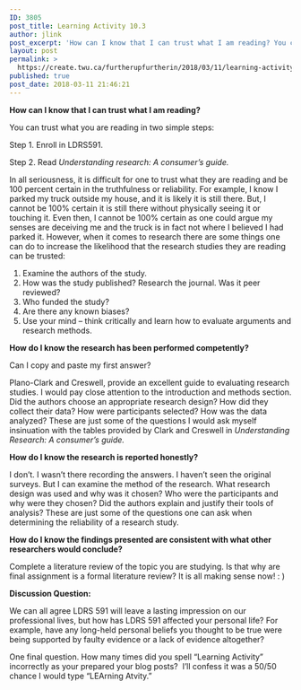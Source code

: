 ```yaml
---
ID: 3805
post_title: Learning Activity 10.3
author: jlink
post_excerpt: 'How can I know that I can trust what I am reading? You can trust what you are reading in two simple steps: Step 1. Enroll in LDRS591. Step 2. Read Understanding research: A consumer&rsquo;s guide. In all seriousness, it is difficult for one to trust what they are reading and be 100 percent certain &hellip; <p><a href="https://create.twu.ca/furtherupfurtherin/2018/03/11/learning-activity-10-3/">Continue reading<span> "Learning Activity 10.3"</span></a></p>'
layout: post
permalink: >
  https://create.twu.ca/furtherupfurtherin/2018/03/11/learning-activity-10-3/
published: true
post_date: 2018-03-11 21:46:21
---
```

<p><strong>How can I know that I can trust what I am reading?</strong></p>
<p>You can trust what you are reading in two simple steps:</p>
<p>Step 1. Enroll in LDRS591.</p>
<p>Step 2. Read <em>Understanding research: A consumer’s guide.</em></p>
<p>In all seriousness, it is difficult for one to trust what they are reading and be 100 percent certain in the truthfulness or reliability. For example, I know I parked my truck outside my house, and it is likely it is still there. But, I cannot be 100% certain it is still there without physically seeing it or touching it. Even then, I cannot be 100% certain as one could argue my senses are deceiving me and the truck is in fact not where I believed I had parked it. However, when it comes to research there are some things one can do to increase the likelihood that the research studies they are reading can be trusted:</p>
<ol>
<li>Examine the authors of the study.</li>
<li>How was the study published? Research the journal. Was it peer reviewed?</li>
<li>Who funded the study?</li>
<li>Are there any known biases?</li>
<li>Use your mind – think critically and learn how to evaluate arguments and research methods.</li>
</ol>
<p><strong>How do I know the research has been performed competently?</strong></p>
<p>Can I copy and paste my first answer?</p>
<p>Plano-Clark and Creswell, provide an excellent guide to evaluating research studies. I would pay close attention to the introduction and methods section. Did the authors choose an appropriate research design? How did they collect their data? How were participants selected? How was the data analyzed? These are just some of the questions I would ask myself insinuation with the tables provided by Clark and Creswell in <em>Understanding Research: A consumer’s guide.</em></p>
<p><strong>How do I know the research is reported honestly?</strong></p>
<p>I don’t. I wasn’t there recording the answers. I haven’t seen the original surveys. But I can examine the method of the research. What research design was used and why was it chosen? Who were the participants and why were they chosen? Did the authors explain and justify their tools of analysis? These are just some of the questions one can ask when determining the reliability of a research study.</p>
<p><strong>How do I know the findings presented are consistent with what other researchers would conclude?</strong></p>
<p>Complete a literature review of the topic you are studying. Is that why are final assignment is a formal literature review? It is all making sense now! : )</p>
<p><strong>Discussion Question:</strong></p>
<p>We can all agree LDRS 591 will leave a lasting impression on our professional lives, but how has LDRS 591 affected your personal life? For example, have any long-held personal beliefs you thought to be true were being supported by faulty evidence or a lack of evidence altogether?</p>
<p>One final question. How many times did you spell &#8220;Learning Activity&#8221; incorrectly as your prepared your blog posts?  I&#8217;ll confess it was a 50/50 chance I would type &#8220;LEArning Atvity.&#8221;</p>